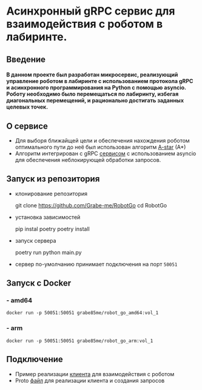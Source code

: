 # Асинхронный gRPC сервис для взаимодействия с роботом в лабиринте.

## Введение

#### В данном проекте был разработан микросервис, реализующий управление роботом в лабиринте с использованием протокола gRPC и асинхронного программирования на Python с помощью asyncio. Роботу необходимо было перемещаться по лабиринту, избегая диагональных перемещений, и рационально достигать заданных целевых точек.

## О сервисе

- Для выборя ближайщей цели и обеспечения нахождения роботом оптимального пути до неё был использован алгоритм [A-star](https://github.com/Grabe-me/RobotGo/tree/master/robotgo/algorythm) (A*)
- Алгоритм интегрирован с gRPC [сервисом](https://github.com/Grabe-me/RobotGo/blob/master/robotgo/api_servers/server.py) с использованием asyncio для обеспечения неблокирующей обработки запросов.

## Запуск из репозитория

- клонирование репозитория


    git clone https://github.com/Grabe-me/RobotGo
    cd RobotGo

- установка зависимостей

    
    pip instal poetry
    poetry install

- запуск сервера


    poetry run python main.py

- сервер по-умолчанию принимает подключения на порт `50051`
## Запуск с Docker

### - amd64

    
    docker run -p 50051:50051 grabe85me/robot_go_amd64:vol_1 

### - arm

    
    docker run -p 50051:50051 grabe85me/robot_go_arm:vol_1

## Подключение

- Пример реализации [клиента](https://github.com/Grabe-me/RobotGo/blob/master/robotgo/api_servers/client.py) для взаимодействия с роботом
- Proto [файл](https://github.com/Grabe-me/RobotGo/blob/master/robotgo/static/proto_files/test.proto) для реализации клиента и создания запросов

#